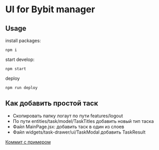 # UI for Bybit manager

## Usage

install packages:

```
npm i
```

start develop:

```
npm start
```

deploy

```
npm run deploy
````

## Как добавить простой таск

- Скопировать папку логаут по пути features/logout
- По пути entities/task/model/TaskTitles добавить новый тип таска
- Файл MainPage.jsx: добавить таск в один из слоев
- Файл widgets/task-drawer/ui/TaskModal добавить TaskResult

[Коммит с примером](https://github.com/Holakarma/bybit-manager-ui/commit/8b8827aff25d23852dea1f72be5ece7192529120)
